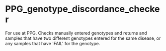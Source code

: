 # PPG_genotype_discordance_checker
For use at PPG. Checks manually entered genotypes and returns and samples that have two different genotypes entered for the same disease, or any samples that have 'FAIL' for the genotype.
